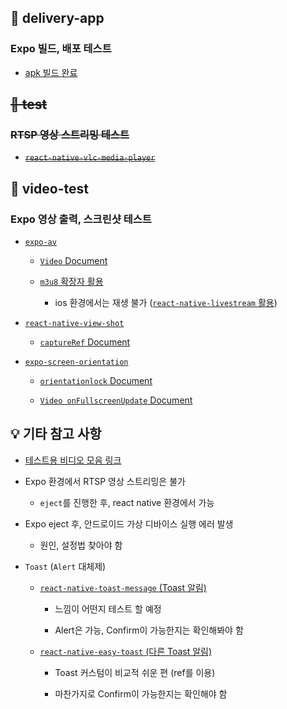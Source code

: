 ## 📂 delivery-app

### Expo 빌드, 배포 테스트

- [apk 빌드 완료](https://www.notion.so/hyungjinhan/Expo-Window-IOS-c9a32d8282b84d36909cf9ff98f3a763?pvs=4#41014ccbaefb483cb2db7104981ee2fd)

## ~~📂 test~~

### ~~RTSP 영상 스트리밍 테스트~~

- ~~[`react-native-vlc-media-player`](https://github.com/razorRun/react-native-vlc-media-player)~~

## 📂 video-test

### Expo 영상 출력, 스크린샷 테스트

- [`expo-av`](https://docs.expo.dev/versions/latest/sdk/av/)

  - [`Video` Document](https://docs.expo.dev/versions/latest/sdk/video/#video)

  - [`m3u8` 확장자 활용](https://gist.github.com/lucky-c/91d96977f913d54f723b64c34ce03fac)

    - ios 환경에서는 재생 불가 ([`react-native-livestream` 활용](https://docs.api.video/docs/react-native-livestream-component))

- [`react-native-view-shot`](https://github.com/gre/react-native-view-shot)

  - [`captureRef` Document](https://docs.expo.dev/versions/latest/sdk/captureRef/#capturerefview-options)

- [`expo-screen-orientation`](https://docs.expo.dev/versions/latest/sdk/screen-orientation/)

  - [`orientationlock` Document](https://docs.expo.dev/versions/latest/sdk/screen-orientation/#screenorientationlockasyncorientationlock)

  - [`Video onFullscreenUpdate` Document](https://docs.expo.dev/versions/latest/sdk/video/#videofullscreenupdate)

## 💡 기타 참고 사항

- [테스트용 비디오 모음 링크](https://gist.github.com/jsturgis/3b19447b304616f18657)

- Expo 환경에서 RTSP 영상 스트리밍은 불가

  - `eject`를 진행한 후, react native 환경에서 가능

- Expo eject 후, 안드로이드 가상 디바이스 실행 에러 발생

  - 원인, 설정법 찾아야 함

- `Toast` (`Alert` 대체제)

  - [`react-native-toast-message` (Toast 알림)](https://github.com/calintamas/react-native-toast-message)

    - 느낌이 어떤지 테스트 할 예정

    - Alert은 가능, Confirm이 가능한지는 확인해봐야 함

  - [`react-native-easy-toast` (다른 Toast 알림)](https://github.com/crazycodeboy/react-native-easy-toast)

    - Toast 커스텀이 비교적 쉬운 편 (ref를 이용)

    - 마찬가지로 Confirm이 가능한지는 확인해야 함
